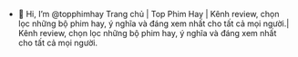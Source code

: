 - 👋 Hi, I’m @topphimhay
Trang chủ | Top Phim Hay | Kênh review, chọn lọc những bộ phim hay, ý nghĩa và đáng xem nhất cho tất cả mọi người.| Kênh review, chọn lọc những bộ phim hay, ý nghĩa và đáng xem nhất cho tất cả mọi người.
